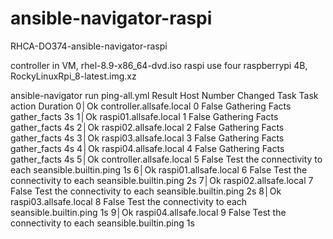 # ansible-navigator-raspi
RHCA-DO374-ansible-navigator-raspi

controller in VM, rhel-8.9-x86_64-dvd.iso
raspi use four raspberrypi 4B, RockyLinuxRpi_8-latest.img.xz

ansible-navigator run ping-all.yml
Result Host                     Number Changed Task                            Task action          Duration
 0│Ok     controller.allsafe.local      0 False   Gathering Facts                 gather_facts               3s
 1│Ok     raspi01.allsafe.local         1 False   Gathering Facts                 gather_facts               4s
 2│Ok     raspi02.allsafe.local         2 False   Gathering Facts                 gather_facts               4s
 3│Ok     raspi03.allsafe.local         3 False   Gathering Facts                 gather_facts               4s
 4│Ok     raspi04.allsafe.local         4 False   Gathering Facts                 gather_facts               4s
 5│Ok     controller.allsafe.local      5 False   Test the connectivity to each seansible.builtin.ping       1s
 6│Ok     raspi01.allsafe.local         6 False   Test the connectivity to each seansible.builtin.ping       2s
 7│Ok     raspi02.allsafe.local         7 False   Test the connectivity to each seansible.builtin.ping       2s
 8│Ok     raspi03.allsafe.local         8 False   Test the connectivity to each seansible.builtin.ping       1s
 9│Ok     raspi04.allsafe.local         9 False   Test the connectivity to each seansible.builtin.ping       1s
